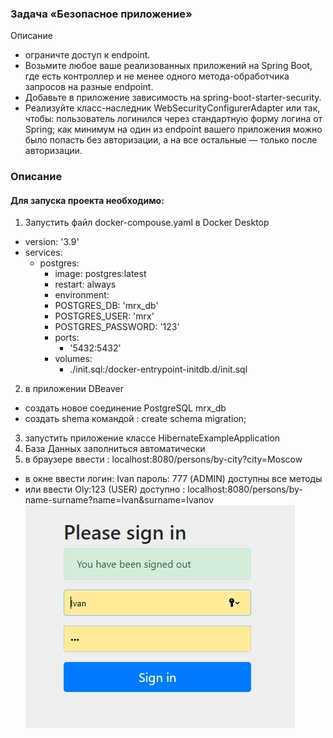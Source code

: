 ###  Задача «Безопасное приложение»

Описание

- ограничте доступ к endpoint.
- Возьмите любое ваше реализованных приложений на Spring Boot, где есть 
  контроллер и не менее одного метода-обработчика запросов на разные endpoint.
- Добавьте в приложение зависимость на spring-boot-starter-security.
- Реализуйте класс-наследник WebSecurityConfigurerAdapter или  так, чтобы:
пользователь логинился через стандартную форму логина от Spring;
как минимум на один из endpoint вашего приложения можно было попасть без 
авторизации, а на все остальные — только после авторизации.

### Описание

#### Для запуска проекта необходимо:

1. Запустить файл docker-compouse.yaml в  Docker Desktop
   
 - version: '3.9'
- services:
  - postgres:
    - image: postgres:latest
    - restart: always
    - environment:
     -  POSTGRES_DB: 'mrx_db'
      - POSTGRES_USER: 'mrx'
      - POSTGRES_PASSWORD: '123'
    - ports:
      - '5432:5432'
    - volumes:
      - ./init.sql:/docker-entrypoint-initdb.d/init.sql
  
2. в приложении  DBeaver  
- создать новое соединение PostgreSQL  mrx_db
- создать shema командой : create schema migration;

3. запустить приложение  классе HibernateExampleApplication
4. База Данных заполниться автоматически
5. в браузере ввести : localhost:8080/persons/by-city?city=Moscow
  -  в окне ввести логин: Ivan  пароль: 777 (ADMIN) доступны все методы
  -  или ввести Oly:123 (USER) доступно : localhost:8080/persons/by-name-surname?name=Ivan&surname=Ivanov
  ![alt text](image.png)
